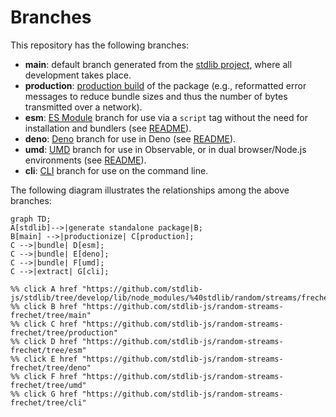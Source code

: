 <!--

@license Apache-2.0

Copyright (c) 2023 The Stdlib Authors.

Licensed under the Apache License, Version 2.0 (the "License");
you may not use this file except in compliance with the License.
You may obtain a copy of the License at

    http://www.apache.org/licenses/LICENSE-2.0

Unless required by applicable law or agreed to in writing, software
distributed under the License is distributed on an "AS IS" BASIS,
WITHOUT WARRANTIES OR CONDITIONS OF ANY KIND, either express or implied.
See the License for the specific language governing permissions and
limitations under the License.

-->

# Branches

This repository has the following branches:

-   **main**: default branch generated from the [stdlib project][stdlib-url], where all development takes place.
-   **production**: [production build][production-url] of the package (e.g., reformatted error messages to reduce bundle sizes and thus the number of bytes transmitted over a network).
-   **esm**: [ES Module][esm-url] branch for use via a `script` tag without the need for installation and bundlers (see [README][esm-readme]).
-   **deno**: [Deno][deno-url] branch for use in Deno (see [README][deno-readme]).
-   **umd**: [UMD][umd-url] branch for use in Observable, or in dual browser/Node.js environments (see [README][umd-readme]).
-   **cli**: [CLI][cli-url] branch for use on the command line.

The following diagram illustrates the relationships among the above branches:

```mermaid
graph TD;
A[stdlib]-->|generate standalone package|B;
B[main] -->|productionize| C[production];
C -->|bundle| D[esm];
C -->|bundle| E[deno];
C -->|bundle| F[umd];
C -->|extract| G[cli];

%% click A href "https://github.com/stdlib-js/stdlib/tree/develop/lib/node_modules/%40stdlib/random/streams/frechet"
%% click B href "https://github.com/stdlib-js/random-streams-frechet/tree/main"
%% click C href "https://github.com/stdlib-js/random-streams-frechet/tree/production"
%% click D href "https://github.com/stdlib-js/random-streams-frechet/tree/esm"
%% click E href "https://github.com/stdlib-js/random-streams-frechet/tree/deno"
%% click F href "https://github.com/stdlib-js/random-streams-frechet/tree/umd"
%% click G href "https://github.com/stdlib-js/random-streams-frechet/tree/cli"
```

[stdlib-url]: https://github.com/stdlib-js/stdlib/tree/develop/lib/node_modules/%40stdlib/random/streams/frechet
[production-url]: https://github.com/stdlib-js/random-streams-frechet/tree/production
[deno-url]: https://github.com/stdlib-js/random-streams-frechet/tree/deno
[deno-readme]: https://github.com/stdlib-js/random-streams-frechet/blob/deno/README.md
[umd-url]: https://github.com/stdlib-js/random-streams-frechet/tree/umd
[umd-readme]: https://github.com/stdlib-js/random-streams-frechet/blob/umd/README.md
[esm-url]: https://github.com/stdlib-js/random-streams-frechet/tree/esm
[esm-readme]: https://github.com/stdlib-js/random-streams-frechet/blob/esm/README.md
[cli-url]: https://github.com/stdlib-js/random-streams-frechet/tree/cli